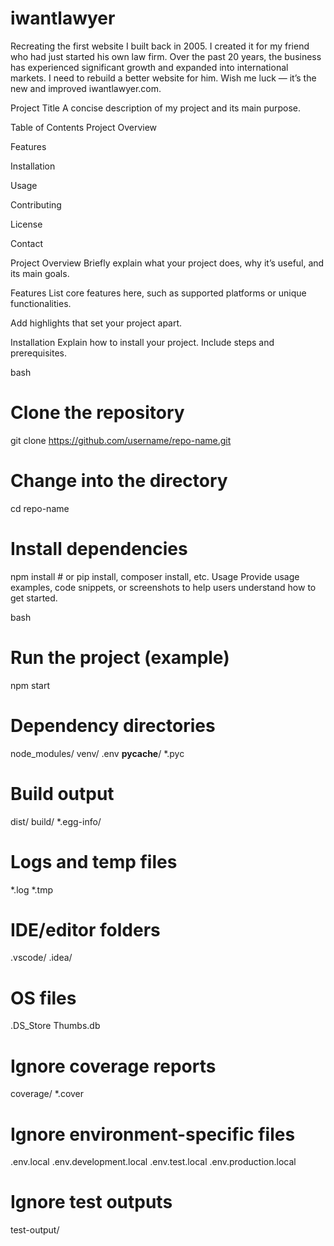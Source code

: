 # iwantlawyer
Recreating the first website I built back in 2005. I created it for my friend who had just started his own law firm. Over the past 20 years, the business has experienced significant growth and expanded into international markets. I need to rebuild a better website for him. Wish me luck — it’s the new and improved iwantlawyer.com.

Project Title
A concise description of my project and its main purpose.

Table of Contents
Project Overview

Features

Installation

Usage

Contributing

License

Contact

Project Overview
Briefly explain what your project does, why it’s useful, and its main goals.

Features
List core features here, such as supported platforms or unique functionalities.

Add highlights that set your project apart.

Installation
Explain how to install your project. Include steps and prerequisites.

bash
# Clone the repository
git clone https://github.com/username/repo-name.git

# Change into the directory
cd repo-name

# Install dependencies
npm install    # or pip install, composer install, etc.
Usage
Provide usage examples, code snippets, or screenshots to help users understand how to get started.

bash
# Run the project (example)
npm start

# Dependency directories
node_modules/
venv/
.env
__pycache__/
*.pyc

# Build output
dist/
build/
*.egg-info/

# Logs and temp files
*.log
*.tmp

# IDE/editor folders
.vscode/
.idea/

# OS files
.DS_Store
Thumbs.db

# Ignore coverage reports
coverage/
*.cover

# Ignore environment-specific files
.env.local
.env.development.local
.env.test.local
.env.production.local

# Ignore test outputs
test-output/
